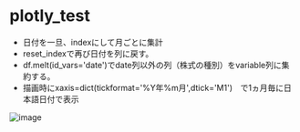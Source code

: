 # plotly_test

- 日付を一旦、indexにして月ごとに集計
- reset_indexで再び日付を列に戻す。
- df.melt(id_vars='date')でdate列以外の列（株式の種別）をvariable列に集約する。
- 描画時にxaxis=dict(tickformat='%Y年%m月',dtick='M1')　で1ヵ月毎に日本語日付で表示


![image](https://user-images.githubusercontent.com/38909218/205910417-85ca01ca-1470-424f-a400-5d03de87b244.png)
